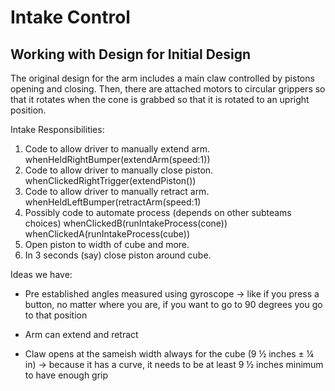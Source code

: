# Intake Control


## Working with Design for Initial Design
The original design for the arm includes a main claw controlled by pistons opening and closing. Then, there are attached motors to circular grippers so that it rotates when the cone is grabbed so that it is rotated to an upright position.

Intake Responsibilities: 
1. Code to allow driver to manually extend arm.
whenHeldRightBumper(extendArm(speed:1))
2. Code to allow driver to manually close piston.
whenClickedRightTrigger(extendPiston())
3. Code to allow driver to manually retract arm.
whenHeldLeftBumper(retractArm(speed:1)
4. Possibly code to automate process (depends on other subteams choices)
whenClickedB(runIntakeProcess(cone))
whenClickedA(runIntakeProcess(cube))
5. Open piston to width of cube and more.
6. In 3 seconds (say) close piston around cube.

Ideas we have:

* Pre established angles measured using gyroscope -> like if you press a button, no matter where you are, if you want to go to 90 degrees you go to that position

* Arm can extend and retract

* Claw opens at the sameish width always for the cube (9 ½ inches ± ¼ in) -> because it has a curve, it needs to be at least 9 ½ inches minimum to have enough grip